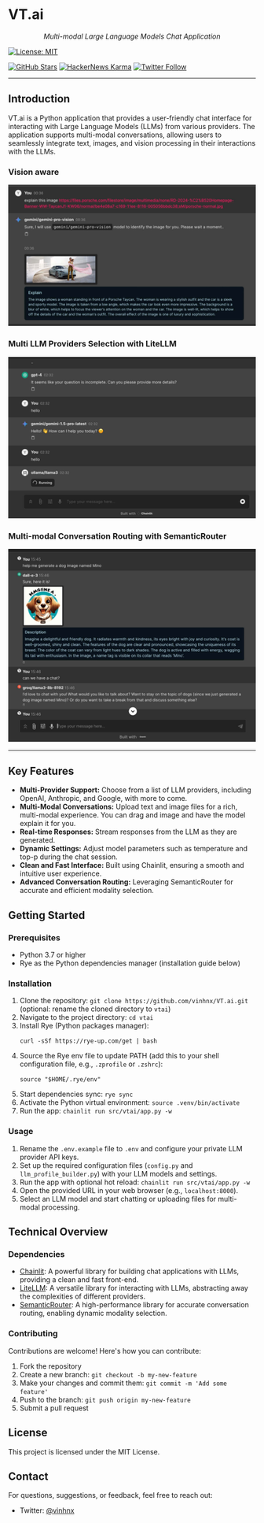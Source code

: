 # VT.ai

<p align="center">
  <em>Multi-modal Large Language Models Chat Application</em>
</p>

[![License: MIT](https://img.shields.io/badge/License-MIT-yellow.svg)](https://opensource.org/licenses/MIT)

[![GitHub Stars](https://img.shields.io/github/stars/vinhnx?style=social)](https://github.com/vinhnx)
[![HackerNews Karma](https://img.shields.io/hackernews/user-karma/vinhnx?style=social)](https://news.ycombinator.com/user?id=vinhnx)
[![Twitter Follow](https://img.shields.io/twitter/follow/vinhnx?style=social)](https://twitter.com/vinhnx)

---

## Introduction

VT.ai is a Python application that provides a user-friendly chat interface for interacting with Large Language Models (LLMs) from various providers. The application supports multi-modal conversations, allowing users to seamlessly integrate text, images, and vision processing in their interactions with the LLMs.

### Vision aware

![Multi-modal Conversation](./src/vtai/resources/screenshot/3.jpg)

### Multi LLM Providers Selection with LiteLLM

![Multi LLM Providers](./src/vtai/resources/screenshot/1.jpg)

### Multi-modal Conversation Routing with SemanticRouter

![Multi-modal Conversation](./src/vtai/resources/screenshot/2.jpg)

---

## Key Features

-   **Multi-Provider Support:** Choose from a list of LLM providers, including OpenAI, Anthropic, and Google, with more to come.
-   **Multi-Modal Conversations:** Upload text and image files for a rich, multi-modal experience. You can drag and image and have the model explain it for you.
-   **Real-time Responses:** Stream responses from the LLM as they are generated.
-   **Dynamic Settings:** Adjust model parameters such as temperature and top-p during the chat session.
-   **Clean and Fast Interface:** Built using Chainlit, ensuring a smooth and intuitive user experience.
-   **Advanced Conversation Routing:** Leveraging SemanticRouter for accurate and efficient modality selection.

## Getting Started

### Prerequisites

-   Python 3.7 or higher
-   Rye as the Python dependencies manager (installation guide below)

### Installation

1. Clone the repository: `git clone https://github.com/vinhnx/VT.ai.git` (optional: rename the cloned directory to `vtai`)
2. Navigate to the project directory: `cd vtai`
3. Install Rye (Python packages manager):
    ```
    curl -sSf https://rye-up.com/get | bash
    ```
4. Source the Rye env file to update PATH (add this to your shell configuration file, e.g., `.zprofile` or `.zshrc`):
    ```
    source "$HOME/.rye/env"
    ```
5. Start dependencies sync: `rye sync`
6. Activate the Python virtual environment: `source .venv/bin/activate`
7. Run the app: `chainlit run src/vtai/app.py -w`

### Usage

1. Rename the `.env.example` file to `.env` and configure your private LLM provider API keys.
2. Set up the required configuration files (`config.py` and `llm_profile_builder.py`) with your LLM models and settings.
3. Run the app with optional hot reload: `chainlit run src/vtai/app.py -w`
4. Open the provided URL in your web browser (e.g., `localhost:8000`).
5. Select an LLM model and start chatting or uploading files for multi-modal processing.

## Technical Overview

### Dependencies

-   [Chainlit](https://github.com/Chainlit/chainlit): A powerful library for building chat applications with LLMs, providing a clean and fast front-end.
-   [LiteLLM](https://github.com/BerriAI/litellm): A versatile library for interacting with LLMs, abstracting away the complexities of different providers.
-   [SemanticRouter](https://github.com/aurelio-labs/semantic-router): A high-performance library for accurate conversation routing, enabling dynamic modality selection.

### Contributing

Contributions are welcome! Here's how you can contribute:

1. Fork the repository
2. Create a new branch: `git checkout -b my-new-feature`
3. Make your changes and commit them: `git commit -m 'Add some feature'`
4. Push to the branch: `git push origin my-new-feature`
5. Submit a pull request

## License

This project is licensed under the MIT License.

## Contact

For questions, suggestions, or feedback, feel free to reach out:

-   Twitter: [@vinhnx](https://twitter.com/vinhnx)
